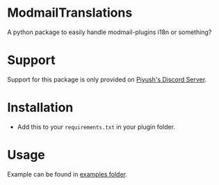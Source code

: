 # ModmailTranslations

A python package to easily handle modmail-plugins i18n or something?

# Support

Support for this package is only provided on [Piyush's Discord Server](https://discord.gg/hWbb4Ee).

# Installation

* Add this to your `requirements.txt` in your plugin folder.

# Usage 

Example can be found in [examples folder](https://github.com/officialpiyush/modmailtranslation/tree/master/examples).